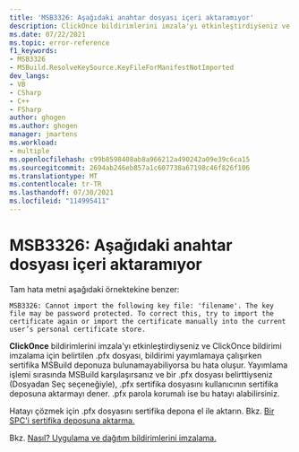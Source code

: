 ```yaml
---
title: 'MSB3326: Aşağıdaki anahtar dosyası içeri aktaramıyor'
description: ClickOnce bildirimlerini imzala'yı etkinleştirdiyseniz ve ClickOnce bildirimi imzalama için belirtilen .pfx dosyası, bildirimi yayımlamaya çalışırken sertifika deponuza bulunamadı MSBuild bu hata oluşur.
ms.date: 07/22/2021
ms.topic: error-reference
f1_keywords:
- MSB3326
- MSBuild.ResolveKeySource.KeyFileForManifestNotImported
dev_langs:
- VB
- CSharp
- C++
- FSharp
author: ghogen
ms.author: ghogen
manager: jmartens
ms.workload:
- multiple
ms.openlocfilehash: c99b8598408ab8a966212a490242a09e39c6ca15
ms.sourcegitcommit: 2694ab246eb857a1c607738a67198c46f826f106
ms.translationtype: MT
ms.contentlocale: tr-TR
ms.lasthandoff: 07/30/2021
ms.locfileid: "114995411"
---
```

# <a name="msb3326-cannot-import-the-following-key-file"></a>MSB3326: Aşağıdaki anahtar dosyası içeri aktaramıyor

Tam hata metni aşağıdaki örnektekine benzer:

```output
MSB3326: Cannot import the following key file: 'filename'. The key file may be password protected. To correct this, try to import the certificate again or import the certificate manually into the current user’s personal certificate store.
```

**ClickOnce** bildirimlerini imzala'yı etkinleştirdiyseniz ve ClickOnce bildirimi imzalama için belirtilen .pfx dosyası, bildirimi yayımlamaya çalışırken sertifika MSBuild deponuza bulunamayabiliyorsa bu hata oluşur. Yayımlama işlemi sırasında MSBuild karşılaşırsanız ve bir .pfx dosyası belirttiyseniz  (Dosyadan Seç seçeneğiyle), .pfx sertifika dosyasını kullanıcının sertifika deposuna aktarmayı dener. .pfx parola korumalı ise bu hatayı alabilirsiniz.

Hatayı çözmek için .pfx dosyasını sertifika depona el ile aktarın. Bkz. [Bir SPC'i sertifika deposuna aktarma.](/windows-hardware/drivers/install/importing-an-spc-into-a-certificate-store)

Bkz. [Nasıl? Uygulama ve dağıtım bildirimlerini imzalama.](../../ide/how-to-sign-application-and-deployment-manifests.md)
